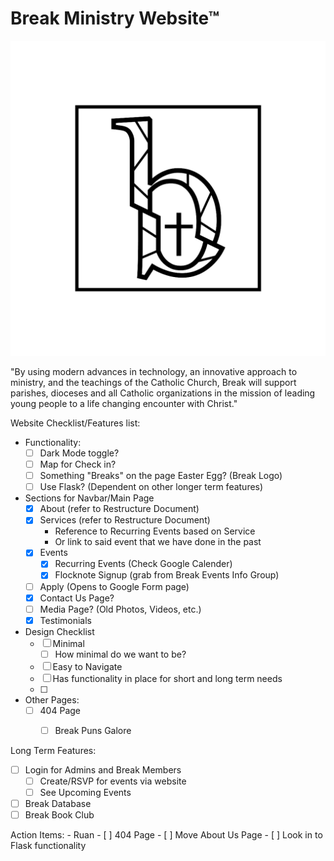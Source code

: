 # Break Ministry Website™

![Break Ministry](static/images/Logo_Icon_Frame.png)

"By using modern advances in technology, an innovative approach to ministry, and the teachings of the Catholic Church, Break will support parishes, dioceses and all Catholic organizations in the mission of leading young people to a life changing encounter with Christ."

Website Checklist/Features list:
- Functionality:
    - [ ] Dark Mode toggle?
    - [ ] Map for Check in?
    - [ ] Something "Breaks" on the page Easter Egg? (Break Logo)
    - [ ] Use Flask? (Dependent on other longer term features)

- Sections for Navbar/Main Page
    - [x] About (refer to Restructure Document)
    - [x] Services (refer to Restructure Document)
        - Reference to Recurring Events based on Service
        - Or link to said event that we have done in the past
    - [x] Events
        - [x] Recurring Events (Check Google Calender)
        - [x] Flocknote Signup (grab from Break Events Info Group)
    - [ ] Apply (Opens to Google Form page)
    - [x] Contact Us Page?
    - [ ] Media Page? (Old Photos, Videos, etc.)
    - [x] Testimonials
    
- Design Checklist
    - [ ] Minimal
        - [ ] How minimal do we want to be?
    - [ ] Easy to Navigate
    - [ ] Has functionality in place for short and long term needs
    - [ ]

- Other Pages:
    - [ ] 404 Page
        - [ ] Break Puns Galore


Long Term Features:
- [ ] Login for Admins and Break Members
    - [ ] Create/RSVP for events via website
    - [ ] See Upcoming Events
- [ ] Break Database
- [ ] Break Book Club

Action Items:
    - Ruan
        - [ ] 404 Page
        - [ ] Move About Us Page
        - [ ] Look in to Flask functionality